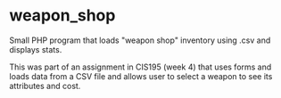 # weapon_shop
Small PHP program that loads "weapon shop" inventory using .csv and displays stats.

This was part of an assignment in CIS195 (week 4) that uses forms and loads data from a CSV file and allows user to select a weapon to see its attributes and cost.
